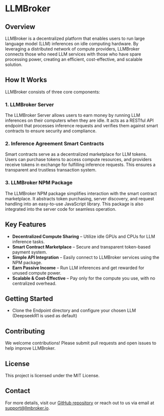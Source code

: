 # LLMBroker

## Overview
LLMBroker is a decentralized platform that enables users to run large language model (LLM) inferences on idle computing hardware. By leveraging a distributed network of compute providers, LLMBroker connects those who need LLM services with those who have spare processing power, creating an efficient, cost-effective, and scalable solution.

## How It Works
LLMBroker consists of three core components:

### 1. LLMBroker Server
The LLMBroker Server allows users to earn money by running LLM inferences on their computers when they are idle. It acts as a RESTful API endpoint that processes inference requests and verifies them against smart contracts to ensure security and compliance.

### 2. Inference Agreement Smart Contracts
Smart contracts serve as a decentralized marketplace for LLM tokens. Users can purchase tokens to access compute resources, and providers receive tokens in exchange for fulfilling inference requests. This ensures a transparent and trustless transaction system.

### 3. LLMBroker NPM Package
The LLMBroker NPM package simplifies interaction with the smart contract marketplace. It abstracts token purchasing, server discovery, and request handling into an easy-to-use JavaScript library. This package is also integrated into the server code for seamless operation.

## Key Features
- **Decentralized Compute Sharing** – Utilize idle GPUs and CPUs for LLM inference tasks.
- **Smart Contract Marketplace** – Secure and transparent token-based payment system.
- **Simple API Integration** – Easily connect to LLMBroker services using the NPM package.
- **Earn Passive Income** – Run LLM inferences and get rewarded for unused compute power.
- **Scalable & Cost-Effective** – Pay only for the compute you use, with no centralized overhead.

## Getting Started
- Clone the Endpoint directory and configure your chosen LLM (DeepseekR1 is used as default)

## Contributing
We welcome contributions! Please submit pull requests and open issues to help improve LLMBroker.

## License
This project is licensed under the MIT License.

## Contact
For more details, visit our [GitHub repository](https://github.com/your-repo) or reach out to us via email at support@llmbroker.io.

